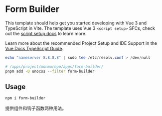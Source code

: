 # Form Builder

This template should help get you started developing with Vue 3 and TypeScript in Vite. The template uses Vue 3 `<script setup>` SFCs, check out the [script setup docs](https://v3.vuejs.org/api/sfc-script-setup.html#sfc-script-setup) to learn more.

Learn more about the recommended Project Setup and IDE Support in the [Vue Docs TypeScript Guide](https://vuejs.org/guide/typescript/overview.html#project-setup).


```PowerShell
echo "nameserver 8.8.8.8" | sudo tee /etc/resolv.conf > /dev/null
```

```bash
# /apps/project/monmorepo/apps/form-builder/
pnpm add -D unocss --filter form-builder
```

## Usage

```bash
npm i form-builder
```

提供组件和钩子函数两种用法。